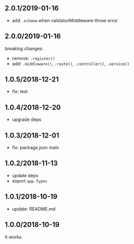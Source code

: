 ## 2.0.1/2019-01-16

- add `.schema` when validatorMiddleware throw error

## 2.0.0/2019-01-16

breaking changes:

- remove: `.register()`
- add: `.middleware()`, `.route()`, `.controller()`, `.service()`

## 1.0.5/2018-12-21

- fix: test

## 1.0.4/2018-12-20

- upgrade deps

## 1.0.3/2018-12-01

- fix: package.json main

## 1.0.2/2018-11-13

- update deps
- export `app.Types`

## 1.0.1/2018-10-19

- update: README.md

## 1.0.0/2018-10-19

It works.
